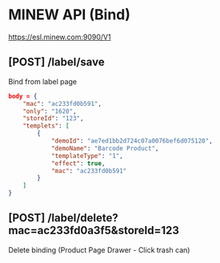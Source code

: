 # MINEW API (Bind)

https://esl.minew.com:9090/V1

## [POST] /label/save

Bind from label page

```json
body = {
    "mac": "ac233fd0b591",
    "only": "1620",
    "storeId": "123",
    "templets": [
        {
            "demoId": "ae7ed1bb2d724c07a0076bef6d075120",
            "demoName": "Barcode Product",
            "templateType": "1",
            "effect": true,
            "mac": "ac233fd0b591"
        }
    ]
} 
```

## [POST] /label/delete?mac=ac233fd0a3f5&storeId=123

Delete binding (Product Page Drawer - Click trash can)
